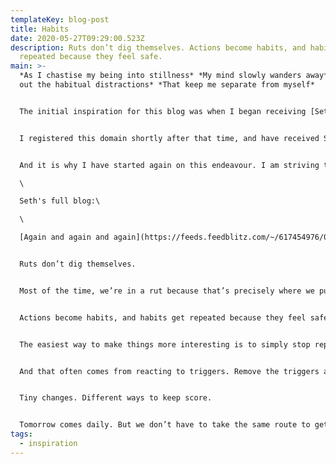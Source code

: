 ```yaml
---
templateKey: blog-post
title: Habits
date: 2020-05-27T09:29:00.523Z
description: Ruts don’t dig themselves. Actions become habits, and habits get
  repeated because they feel safe.
main: >-
  *As I chastise my being into stillness* *My mind slowly wanders away* *Seeking
  out the habitual distractions* *That keep me separate from myself*


  The initial inspiration for this blog was when I began receiving [Seth Godin's daily blog](http://seth.blog/). This discover was once again sparked by On Being with Krista Tippett, in her interview with Seth Godin entitled [Life, the Internet, and Everything](https://onbeing.org/programs/seth-godin-life-the-internet-and-everything-sep2018/).


  I registered this domain shortly after that time, and have received Seth's daily blog ever since then. It is one of only two blogs I subscribe to, the other being [Kent C Dodds](https://kentcdodds.com/blog/)', which I subscribe to for work. The words in the subtitle of this blog are from a recent post by Seth. Usually I just read his posts, absorb them, pass them on if I'm inspired - and then delete them (I know they are always on his website if I really need to find them later). But when I read this one 4 months ago, it spoke to me, and I've left it in my inbox (I generally maintain a very small inbox, currently it stands at 14 and I'm painfully aware of needing to move stuff along).


  And it is why I have started again on this endeavour. I am striving to write something each day. As I step back towards myself with consciousness, I am beginning to make small choices. Today I made some small choices about I would be. I am grateful for the space to make those choices. I continue to feel inadequate but forgive myself my mistakes. Little by little, I will try to dig beautiful ruts.\

  \

  Seth's full blog:\

  \

  [Again and again and again](https://feeds.feedblitz.com/~/617454976/0/sethsblog/posts~Again-and-again-and-again/)


  Ruts don’t dig themselves.


  Most of the time, we’re in a rut because that’s precisely where we put ourselves.


  Actions become habits, and habits get repeated because they feel safe.


  The easiest way to make things more interesting is to simply stop repeating your habitual behavior.


  And that often comes from reacting to triggers. Remove the triggers and you can alter the habits.


  Tiny changes. Different ways to keep score.


  Tomorrow comes daily. But we don’t have to take the same route to get there
tags:
  - inspiration
---
```


